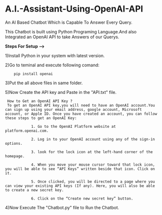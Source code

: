 # A.I.-Assistant-Using-OpenAI-API
An AI Based Chatbot Which is Capable To Answer Every Query.

This Chatbot is built using Python Programing Language.And also Integrated an OpenAI API to take Answers of our Querys.


**Steps For Setup -->**

1)Install Python in your system with latest version.

2)Go to teminal and execute following comand:

        pip install openai

3)Put the all above files in same folder.

5)Now Create the API key and Paste in the "API.txt" file.
        
     How to Get an OpenAI API Key ?
     To get an OpenAI API key,you will need to have an OpenAI account.You can sign up using your email address, google account, Microsoft account, or Apple ID. Once you have created an account, you can follow these steps to get an OpenAI Key:
                
                1. Go to the OpenAI Platform website at platform.openai.com.
                
                2. Log in to your OpenAI account using any of the sign-in options.
                
                3. look for the lock icon at the left-hand corner of the homepage.
                
                4. When you move your mouse cursor toward that lock icon, you will be able to see “API Keys” written beside that icon. Click on it.
                
                5. Once clicked, you will be directed to a page where you can view your existing API keys (If any). Here, you will also be able to create a new secret key.
                
                6. Click on the “Create new secret key” button.



4)Now Execute The "Chatbot.py" file to Run the Chatbot.
